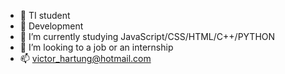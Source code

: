 - 👋 TI student 
- 👀 Development 
- 🌱 I’m currently studying JavaScript/CSS/HTML/C++/PYTHON
- 💞️ I’m looking to a job or an internship
- 📫 victor_hartung@hotmail.com


